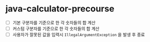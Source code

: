 # java-calculator-precourse
- [ ] 기본 구분자를 기준으로 한 각 숫자들의 합 계산
- [ ] 커스텀 구분자를 기준으로 한 각 숫자들의 합 계산
- [ ] 사용자가 잘못된 값을 입력시 `IllegalArgumentException` 을 발생 후 종료